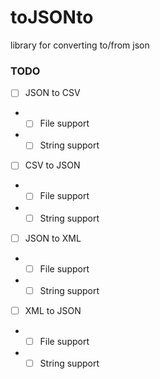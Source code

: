 # toJSONto
library for converting to/from json


### TODO

- [ ] JSON to CSV
- - [ ] File support
- - [ ] String support
- [ ] CSV to JSON
- - [ ] File support
- - [ ] String support
- [ ] JSON to XML
- - [ ] File support
- - [ ] String support
- [ ] XML to JSON
- - [ ] File support
- - [ ] String support

